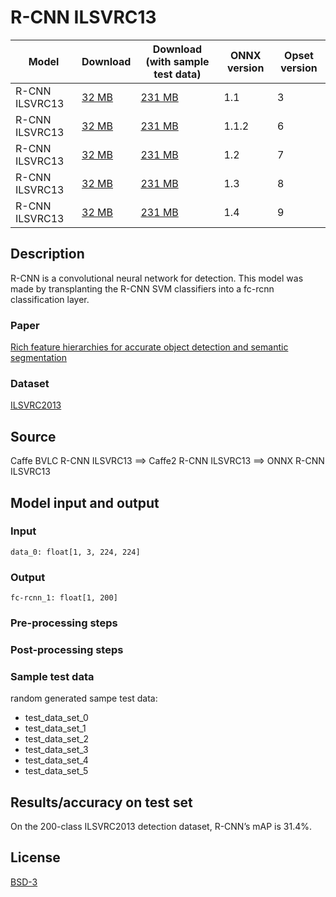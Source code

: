 <!--- SPDX-License-Identifier: Apache-2.0 -->

# R-CNN ILSVRC13

|Model        |Download  |Download (with sample test data)| ONNX version |Opset version|
| ------------- | ------------- | ------------- | ------------- | ------------- |
|R-CNN ILSVRC13| [32 MB](model/rcnn-ilsvrc13-3.onnx)  |  [231 MB](model/rcnn-ilsvrc13-3.tar.gz) |  1.1 | 3|
|R-CNN ILSVRC13| [32 MB](model/rcnn-ilsvrc13-6.onnx)  |  [231 MB](model/rcnn-ilsvrc13-6.tar.gz) |  1.1.2 | 6|
|R-CNN ILSVRC13| [32 MB](model/rcnn-ilsvrc13-7.onnx)  |  [231 MB](model/rcnn-ilsvrc13-7.tar.gz) |  1.2 | 7|
|R-CNN ILSVRC13| [32 MB](model/rcnn-ilsvrc13-8.onnx)  |  [231 MB](model/rcnn-ilsvrc13-8.tar.gz) |  1.3 | 8|
|R-CNN ILSVRC13| [32 MB](model/rcnn-ilsvrc13-9.onnx)  |  [231 MB](model/rcnn-ilsvrc13-9.tar.gz) |  1.4 | 9|


## Description
R-CNN is a convolutional neural network for detection.
This model was made by transplanting the R-CNN SVM classifiers into a fc-rcnn classification layer.

### Paper
[Rich feature hierarchies for accurate object detection and semantic segmentation](https://arxiv.org/abs/1311.2524)

### Dataset
[ILSVRC2013](http://www.image-net.org/challenges/LSVRC/2013/)

## Source
Caffe BVLC R-CNN ILSVRC13 ==> Caffe2 R-CNN ILSVRC13 ==> ONNX R-CNN ILSVRC13

## Model input and output
### Input
```
data_0: float[1, 3, 224, 224]
```
### Output
```
fc-rcnn_1: float[1, 200]
```
### Pre-processing steps
### Post-processing steps
### Sample test data
random generated sampe test data:
- test_data_set_0
- test_data_set_1
- test_data_set_2
- test_data_set_3
- test_data_set_4
- test_data_set_5

## Results/accuracy on test set
On the 200-class ILSVRC2013 detection dataset, R-CNN’s mAP is 31.4%.

## License
[BSD-3](LICENSE)
